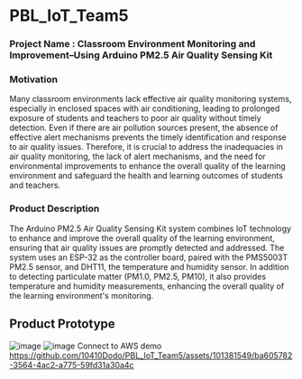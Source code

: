 # PBL_IoT_Team5

### Project Name : Classroom Environment Monitoring and Improvement–Using Arduino PM2.5 Air Quality Sensing Kit

### Motivation 
Many classroom environments lack effective air quality monitoring systems, especially in enclosed spaces with air conditioning, leading to prolonged exposure of students and teachers to poor air quality without timely detection. 
Even if there are air pollution sources present, the absence of effective alert mechanisms prevents the timely identification and response to air quality issues.
Therefore, it is crucial to address the inadequacies in air quality monitoring, the lack of alert mechanisms, and the need for environmental improvements to enhance the overall quality of the learning environment and safeguard the health and learning outcomes of students and teachers.

### Product Description 
The Arduino PM2.5 Air Quality Sensing Kit system combines IoT technology to enhance and improve the overall quality of the learning environment, ensuring that air quality issues are promptly detected and addressed.
The system uses an ESP-32 as the controller board, paired with the PMS5003T PM2.5 sensor, and DHT11, the temperature and humidity sensor. 
In addition to detecting particulate matter (PM1.0, PM2.5, PM10), it also provides temperature and humidity measurements, enhancing the overall quality of the learning environment's monitoring.
## Product Prototype
![image](https://github.com/10410Dodo/PBL_IoT_Team5/assets/101381549/8a9884fe-dcbd-4ee0-a9aa-bb753efc2547)
![image](https://github.com/10410Dodo/PBL_IoT_Team5/assets/101381549/c4f4965b-0831-4441-b705-ae1b21ebf447)
Connect to AWS demo
https://github.com/10410Dodo/PBL_IoT_Team5/assets/101381549/ba605782-3564-4ac2-a775-59fd31a30a4c

